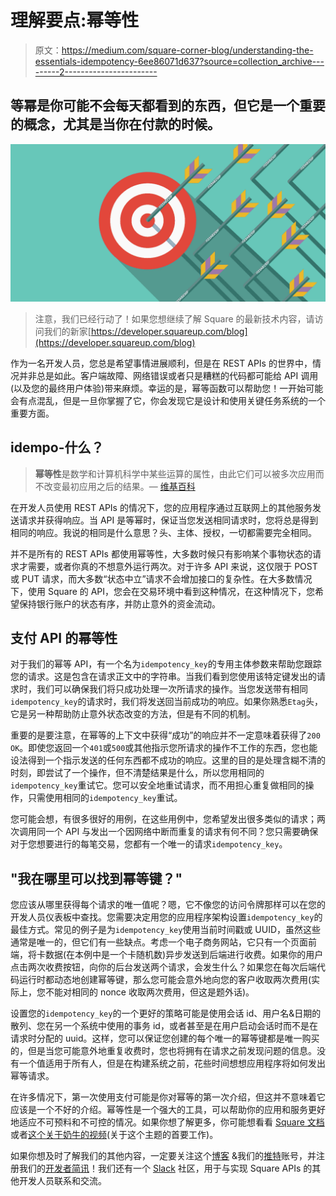 # 理解要点:幂等性

> 原文：<https://medium.com/square-corner-blog/understanding-the-essentials-idempotency-6ee86071d637?source=collection_archive---------2----------------------->

## 等幂是你可能不会每天都看到的东西，但它是一个重要的概念，尤其是当你在付款的时候。

![](img/a43a89cc492c77297a20d451d0f2e382.png)

> 注意，我们已经行动了！如果您想继续了解 Square 的最新技术内容，请访问我们的新家[https://developer.squareup.com/blog](https://developer.squareup.com/blog)

作为一名开发人员，您总是希望事情进展顺利，但是在 REST APIs 的世界中，情况并非总是如此。客户端故障、网络错误或者只是糟糕的代码都可能给 API 调用(以及您的最终用户体验)带来麻烦。幸运的是，幂等函数可以帮助您！一开始可能会有点混乱，但是一旦你掌握了它，你会发现它是设计和使用关键任务系统的一个重要方面。

## idempo-什么？

> **幂等性**是数学和计算机科学中某些运算的属性，由此它们可以被多次应用而不改变最初应用之后的结果。— [维基百科](https://en.wikipedia.org/wiki/Idempotence)

在开发人员使用 REST APIs 的情况下，您的应用程序通过互联网上的其他服务发送请求并获得响应。当 API 是等幂时，保证当您发送相同请求时，您将总是得到相同的响应。我说的相同是什么意思？头、主体、授权，一切都需要完全相同。

并不是所有的 REST APIs 都使用幂等性，大多数时候只有影响某个事物状态的请求才需要，或者你真的不想意外运行两次。对于许多 API 来说，这仅限于 POST 或 PUT 请求，而大多数“状态中立”请求不会增加接口的复杂性。在大多数情况下，使用 Square 的 API，您会在交易环境中看到这种情况，在这种情况下，您希望保持银行账户的状态有序，并防止意外的资金流动。

## 支付 API 的幂等性

对于我们的幂等 API，有一个名为`idempotency_key`的专用主体参数来帮助您跟踪您的请求。这是包含在请求正文中的字符串。当我们看到您使用该特定键发出的请求时，我们可以确保我们将只成功处理一次所请求的操作。当您发送带有相同`idempotency_key`的请求时，我们将发送回当前成功的响应。如果你熟悉`Etag`头，它是另一种帮助防止意外状态改变的方法，但是有不同的机制。

重要的是要注意，在幂等的上下文中获得“成功”的响应并不一定意味着获得了`200 OK`。即使您返回一个`401`或`500`或其他指示您所请求的操作不工作的东西，您也能设法得到一个指示发送的任何东西都不成功的响应。这里的目的是处理含糊不清的时刻，即尝试了一个操作，但不清楚结果是什么，所以您用相同的`idempotency_key`重试它。您可以安全地重试请求，而不用担心重复做相同的操作，只需使用相同的`idempotency_key`重试。

您可能会想，有很多很好的用例，在这些用例中，您希望发出很多类似的请求；两次调用同一个 API 与发出一个因网络中断而重复的请求有何不同？您只需要确保对于您想要进行的每笔交易，您都有一个唯一的请求`idempotency_key`。

## "我在哪里可以找到幂等键？"

您应该从哪里获得每个请求的唯一值呢？嗯，它不像您的访问令牌那样可以在您的开发人员仪表板中查找。您需要决定用您的应用程序架构设置`idempotency_key`的最佳方式。常见的例子是为`idempotency_key`使用当前时间戳或 UUID，虽然这些通常是唯一的，但它们有一些缺点。考虑一个电子商务网站，它只有一个页面前端，将卡数据(在本例中是一个卡随机数)异步发送到后端进行收费。如果你的用户点击两次收费按钮，向你的后台发送两个请求，会发生什么？如果您在每次后端代码运行时都动态地创建幂等键，那么您可能会意外地向您的客户收取两次费用(实际上，您不能对相同的 nonce 收取两次费用，但这是题外话)。

设置您的`idempotency_key`的一个更好的策略可能是使用会话 id、用户名&日期的散列、您在另一个系统中使用的事务 id，或者甚至是在用户启动会话时而不是在请求时分配的 uuid。这样，您可以保证您创建的每个唯一的幂等键都是唯一购买的，但是当您可能意外地重复收费时，您也将拥有在请求之前发现问题的信息。没有一个值适用于所有人，但是在构建系统之前，花些时间想想应用程序将如何发出幂等请求。

在许多情况下，第一次使用支付可能是你对幂等的第一次介绍，但这并不意味着它应该是一个不好的介绍。幂等性是一个强大的工具，可以帮助你的应用和服务更好地适应不可预料和不可控的情况。如果你想了解更多，你可能想看看 [Square 文档](https://docs.connect.squareup.com/basics/api101/idempotency)或者[这个关于奶牛的视频](https://www.restapitutorial.com/lessons/idempotency.html)(关于这个主题的首要工作)。

如果你想及时了解我们的其他内容，一定要关注这个[博客](https://medium.com/square-corner-blog) &我们的[推特](https://twitter.com/SquareDev)账号，并注册我们的[开发者简讯](https://www.workwithsquare.com/developer-newsletter.html?channel=Online%20Social&sqmethod=Blog)！我们还有一个 [Slack](https://squ.re/slack) 社区，用于与实现 Square APIs 的其他开发人员联系和交流。